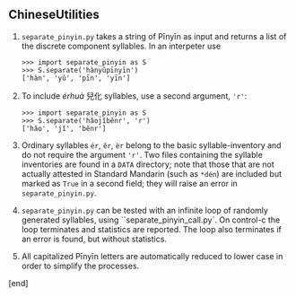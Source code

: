 ## ChineseUtilities

 1. `separate_pinyin.py` takes a string of Pīnyīn as input and returns a list of the discrete component syllables. In an interpeter use

        >>> import separate_pinyin as S
        >>> S.separate('hànyǔpīnyīn')
        ['hàn', 'yǔ', 'pīn', 'yīn']

 1. To include *érhuà* 兒化 syllables, use a second argument, `'r'`:
 
        >>> import separate_pinyin as S
        >>> S.separate('hǎojǐběnr', 'r')
        ['hǎo', 'jǐ', 'běnr']

 1. Ordinary syllables `ér`, `ěr`, `èr` belong to the basic syllable-inventory and do not require the argument `'r'`. Two files containing the syllable inventories are found in a `DATA` directory; note that those that are not actually attested in Standard Mandarin (such as `*dén`) are included but marked as `True` in a second field; they will raise an error in `separate_pinyin.py`.
 
 1. `separate_pinyin.py` can be tested with an infinite loop of randomly generated syllables, using ``separate_pinyin_call.py`. On control-c the loop terminates and statistics are reported. The loop also terminates if an error is found, but without statistics.

 1. All capitalized Pīnyīn letters are automatically reduced to lower case in order to simplify the processes.

[end]

